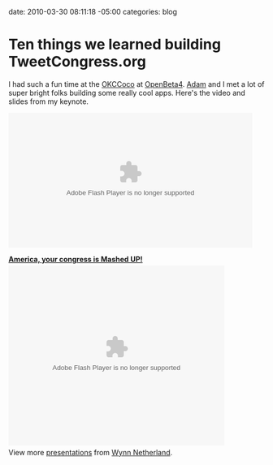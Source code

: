 date: 2010-03-30 08:11:18 -05:00
categories: blog

# Ten things we learned building TweetCongress.org
I had such a fun time at the <a href="http://okccoco.com">OKCCoco</a> at <a href="http://openbeta.extendedbeta.com/openbeta4.html">OpenBeta4</a>. <a href="http://twitter.com/adamstac">Adam</a> and I met a lot of super bright folks building some really cool apps. Here's the video and slides from my keynote.<!--more-->

<embed src="http://blip.tv/play/hPMdgdGxRAI" type="application/x-shockwave-flash" width="480" height="266" allowscriptaccess="always" allowfullscreen="true"></embed>

<div style="width:425px" id="__ss_3594764"><strong style="display:block;margin:12px 0 4px"><a href="http://www.slideshare.net/pengwynn/ten-things-we-learned-building-tweetcongressorg" title="America, your congress is Mashed UP!">America, your congress is Mashed UP!</a></strong><object width="425" height="355"><param name="movie" value="http://static.slidesharecdn.com/swf/ssplayer2.swf?doc=tweetcongressopenbeta4-100330100731-phpapp01&rel=0&stripped_title=ten-things-we-learned-building-tweetcongressorg" /><param name="allowFullScreen" value="true"/><param name="allowScriptAccess" value="always"/><embed src="http://static.slidesharecdn.com/swf/ssplayer2.swf?doc=tweetcongressopenbeta4-100330100731-phpapp01&rel=0&stripped_title=ten-things-we-learned-building-tweetcongressorg" type="application/x-shockwave-flash" allowscriptaccess="always" allowfullscreen="true" width="425" height="355"></embed></object><div style="padding:5px 0 12px">View more <a href="http://www.slideshare.net/">presentations</a> from <a href="http://www.slideshare.net/pengwynn">Wynn Netherland</a>.</div></div>
